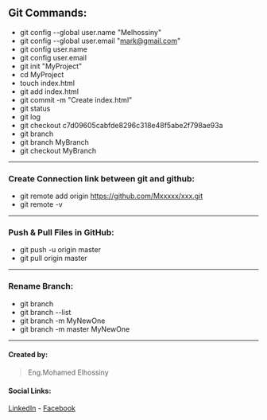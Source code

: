 ## Git Commands:
* git config --global user.name "Melhossiny"
* git config --global user.email "mark@gmail.com"
* git config user.name
* git config user.email
* git init "MyProject"
* cd MyProject
* touch index.html
* git add index.html
* git commit -m "Create index.html"
* git status
* git log
* git checkout c7d09605cabfde8296c318e48f5abe2f798ae93a
* git branch
* git branch MyBranch
* git checkout MyBranch 
---
### Create Connection link between git and github:
* git remote add origin https://github.com/Mxxxxx/xxx.git
* git remote -v 
---
### Push & Pull Files in GitHub: 
* git push -u origin master
* git pull origin master
---
### Rename Branch:
* git branch
* git branch --list
* git branch -m MyNewOne
* git branch -m master MyNewOne
---  
#### Created by:  
>Eng.Mohamed Elhossiny
#### Social Links:
[LinkedIn](https://www.linkedin.com/in/mohamed-elhossiny-9058b9130/) - 
[Facebook](https://www.facebook.com/Melhossiny11/)
